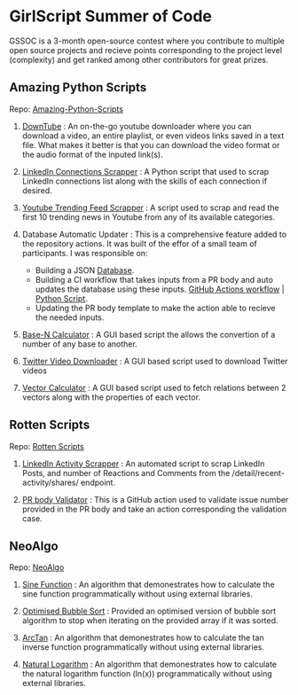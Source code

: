 # GirlScript Summer of Code

GSSOC is a 3-month open-source contest where you contribute to multiple open source projects and recieve points corresponding to the project level (complexity) and get ranked among other contributors for great prizes.

## Amazing Python Scripts

Repo: [Amazing-Python-Scripts](https://github.com/avinashkranjan/Amazing-Python-Scripts)

1) [DownTube](https://github.com/avinashkranjan/Amazing-Python-Scripts/tree/master/DownTube-Youtube-Downloader) : An on-the-go youtube downloader where you can download a video, an entire playlist, or even videos links saved in a text file. What makes it better is that you can download the video format or the audio format of the inputed link(s).

2) [LinkedIn Connections Scrapper](https://github.com/avinashkranjan/Amazing-Python-Scripts/tree/master/Linkedin_Connections_Scrapper) : A Python script that used to scrap LinkedIn connections list along with the skills of each connection if desired.

3) [Youtube Trending Feed Scrapper](https://github.com/avinashkranjan/Amazing-Python-Scripts/tree/master/Youtube%20Trending%20Feed%20Scrapper) : A script used to scrap and read the first 10 trending news in Youtube from any of its available categories.

4) Database Automatic Updater : This is a comprehensive feature added to the repository actions. It was built of the effor of a small team of participants. I was responsible on: <br>
    * Building a JSON [Database](https://github.com/avinashkranjan/Amazing-Python-Scripts/tree/master/Master%20Script).
    * Building a CI workflow that takes inputs from a PR body and auto updates the database using these inputs. [GitHub Actions workflow](https://github.com/avinashkranjan/Amazing-Python-Scripts/blob/master/.github/workflows/database_auto_updater.yml) | [Python Script](https://github.com/avinashkranjan/Amazing-Python-Scripts/tree/master/.github/scripts).
    * Updating the PR body template to make the action able to recieve the needed inputs.
    
5) [Base-N Calculator](https://github.com/avinashkranjan/Amazing-Python-Scripts/tree/master/Base-N_Calc) : A GUI based script the allows the convertion of a number of any base to another.

6) [Twitter Video Downloader](https://github.com/avinashkranjan/Amazing-Python-Scripts/tree/master/Twitter_Video_Downloader) : A GUI based script used to download Twitter videos

7) [Vector Calculator](https://github.com/avinashkranjan/Amazing-Python-Scripts/tree/master/Vector_Calc) : A GUI based script used to fetch relations between 2 vectors along with the properties of each vector.

## Rotten Scripts

Repo: [Rotten Scripts](https://github.com/HarshCasper/Rotten-Scripts)

1) [LinkedIn Activity Scrapper](https://github.com/HarshCasper/Rotten-Scripts/tree/master/Python/LinkedIn_Posts_Scrapper) : An automated script to scrap LinkedIn Posts, and number of Reactions and Comments from the /detail/recent-activity/shares/ endpoint.

2) [PR body Validator](https://github.com/HarshCasper/Rotten-Scripts/tree/master/.github/actions/PR_has_a_valid_issue) : This is a GitHub action used to validate issue number provided in the PR body and take an action corresponding the validation case.

## NeoAlgo

Repo: [NeoAlgo](https://github.com/TesseractCoding/NeoAlgo/)

1) [Sine Function](https://github.com/TesseractCoding/NeoAlgo/blob/master/Python/math/Sine_Function.py) : An algorithm that demonestrates how to calculate the sine function programmatically without using external libraries.

2) [Optimised Bubble Sort](https://github.com/TesseractCoding/NeoAlgo/blob/master/Python/sort/Optimized_Bubble_Sort.py) : Provided an optimised version of bubble sort algorithm to stop when iterating on the provided array if it was sorted.

3) [ArcTan](https://github.com/TesseractCoding/NeoAlgo/blob/master/Python/math/Arctan.py) : An algorithm that demonestrates how to calculate the tan inverse function programmatically without using external libraries.

4) [Natural Logarithm](https://github.com/TesseractCoding/NeoAlgo/blob/master/Python/math/Natural_Logarithm_Algorithm.py) : An algorithm that demonestrates how to calculate the natural logarithm function (ln(x)) programmatically without using external libraries.
